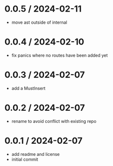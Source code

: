 # 0.0.5 / 2024-02-11

- move ast outside of internal

# 0.0.4 / 2024-02-10

- fix panics where no routes have been added yet

# 0.0.3 / 2024-02-07

- add a MustInsert

# 0.0.2 / 2024-02-07

- rename to avoid conflict with existing repo

# 0.0.1 / 2024-02-07

- add readme and license
- initial commit
